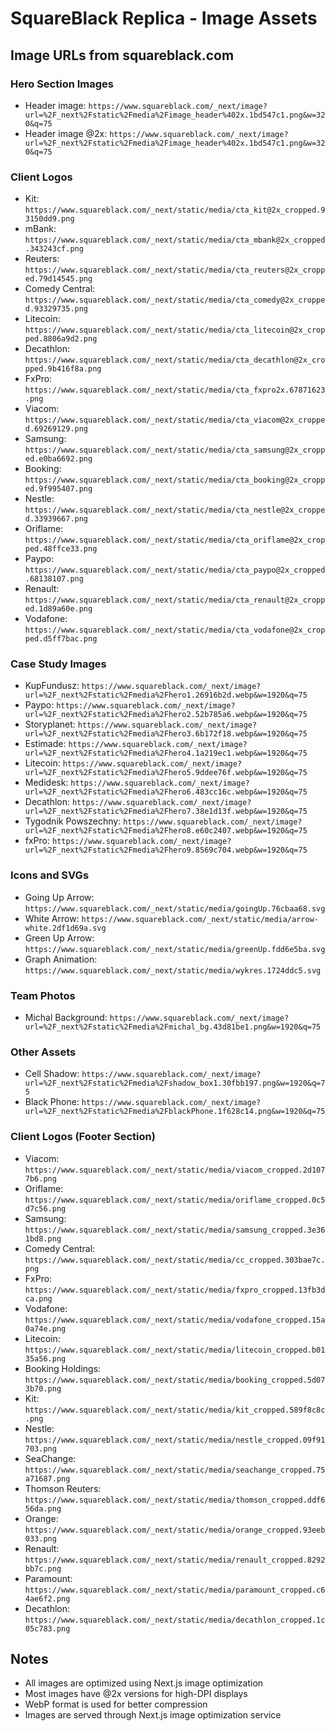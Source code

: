 # SquareBlack Replica - Image Assets

## Image URLs from squareblack.com

### Hero Section Images
- Header image: `https://www.squareblack.com/_next/image?url=%2F_next%2Fstatic%2Fmedia%2Fimage_header%402x.1bd547c1.png&w=320&q=75`
- Header image @2x: `https://www.squareblack.com/_next/image?url=%2F_next%2Fstatic%2Fmedia%2Fimage_header%402x.1bd547c1.png&w=320&q=75`

### Client Logos
- Kit: `https://www.squareblack.com/_next/static/media/cta_kit@2x_cropped.93150dd9.png`
- mBank: `https://www.squareblack.com/_next/static/media/cta_mbank@2x_cropped.343243cf.png`
- Reuters: `https://www.squareblack.com/_next/static/media/cta_reuters@2x_cropped.79d14545.png`
- Comedy Central: `https://www.squareblack.com/_next/static/media/cta_comedy@2x_cropped.93329735.png`
- Litecoin: `https://www.squareblack.com/_next/static/media/cta_litecoin@2x_cropped.8806a9d2.png`
- Decathlon: `https://www.squareblack.com/_next/static/media/cta_decathlon@2x_cropped.9b416f8a.png`
- FxPro: `https://www.squareblack.com/_next/static/media/cta_fxpro2x.67871623.png`
- Viacom: `https://www.squareblack.com/_next/static/media/cta_viacom@2x_cropped.69269129.png`
- Samsung: `https://www.squareblack.com/_next/static/media/cta_samsung@2x_cropped.e0ba6692.png`
- Booking: `https://www.squareblack.com/_next/static/media/cta_booking@2x_cropped.9f995407.png`
- Nestle: `https://www.squareblack.com/_next/static/media/cta_nestle@2x_cropped.33939667.png`
- Oriflame: `https://www.squareblack.com/_next/static/media/cta_oriflame@2x_cropped.48ffce33.png`
- Paypo: `https://www.squareblack.com/_next/static/media/cta_paypo@2x_cropped.68138107.png`
- Renault: `https://www.squareblack.com/_next/static/media/cta_renault@2x_cropped.1d89a60e.png`
- Vodafone: `https://www.squareblack.com/_next/static/media/cta_vodafone@2x_cropped.d5ff7bac.png`

### Case Study Images
- KupFundusz: `https://www.squareblack.com/_next/image?url=%2F_next%2Fstatic%2Fmedia%2Fhero1.26916b2d.webp&w=1920&q=75`
- Paypo: `https://www.squareblack.com/_next/image?url=%2F_next%2Fstatic%2Fmedia%2Fhero2.52b785a6.webp&w=1920&q=75`
- Storyplanet: `https://www.squareblack.com/_next/image?url=%2F_next%2Fstatic%2Fmedia%2Fhero3.6b172f18.webp&w=1920&q=75`
- Estimade: `https://www.squareblack.com/_next/image?url=%2F_next%2Fstatic%2Fmedia%2Fhero4.1a219ec1.webp&w=1920&q=75`
- Litecoin: `https://www.squareblack.com/_next/image?url=%2F_next%2Fstatic%2Fmedia%2Fhero5.9ddee76f.webp&w=1920&q=75`
- Medidesk: `https://www.squareblack.com/_next/image?url=%2F_next%2Fstatic%2Fmedia%2Fhero6.483cc16c.webp&w=1920&q=75`
- Decathlon: `https://www.squareblack.com/_next/image?url=%2F_next%2Fstatic%2Fmedia%2Fhero7.38e1d13f.webp&w=1920&q=75`
- Tygodnik Powszechny: `https://www.squareblack.com/_next/image?url=%2F_next%2Fstatic%2Fmedia%2Fhero8.e60c2407.webp&w=1920&q=75`
- fxPro: `https://www.squareblack.com/_next/image?url=%2F_next%2Fstatic%2Fmedia%2Fhero9.8569c704.webp&w=1920&q=75`

### Icons and SVGs
- Going Up Arrow: `https://www.squareblack.com/_next/static/media/goingUp.76cbaa68.svg`
- White Arrow: `https://www.squareblack.com/_next/static/media/arrow-white.2df1d69a.svg`
- Green Up Arrow: `https://www.squareblack.com/_next/static/media/greenUp.fdd6e5ba.svg`
- Graph Animation: `https://www.squareblack.com/_next/static/media/wykres.1724ddc5.svg`

### Team Photos
- Michal Background: `https://www.squareblack.com/_next/image?url=%2F_next%2Fstatic%2Fmedia%2Fmichal_bg.43d81be1.png&w=1920&q=75`

### Other Assets
- Cell Shadow: `https://www.squareblack.com/_next/image?url=%2F_next%2Fstatic%2Fmedia%2Fshadow_box1.30fbb197.png&w=1920&q=75`
- Black Phone: `https://www.squareblack.com/_next/image?url=%2F_next%2Fstatic%2Fmedia%2FblackPhone.1f628c14.png&w=1920&q=75`

### Client Logos (Footer Section)
- Viacom: `https://www.squareblack.com/_next/static/media/viacom_cropped.2d1077b6.png`
- Oriflame: `https://www.squareblack.com/_next/static/media/oriflame_cropped.0c5d7c56.png`
- Samsung: `https://www.squareblack.com/_next/static/media/samsung_cropped.3e361bd8.png`
- Comedy Central: `https://www.squareblack.com/_next/static/media/cc_cropped.303bae7c.png`
- FxPro: `https://www.squareblack.com/_next/static/media/fxpro_cropped.13fb3dca.png`
- Vodafone: `https://www.squareblack.com/_next/static/media/vodafone_cropped.15a0a74e.png`
- Litecoin: `https://www.squareblack.com/_next/static/media/litecoin_cropped.b0135a56.png`
- Booking Holdings: `https://www.squareblack.com/_next/static/media/booking_cropped.5d073b70.png`
- Kit: `https://www.squareblack.com/_next/static/media/kit_cropped.589f8c8c.png`
- Nestle: `https://www.squareblack.com/_next/static/media/nestle_cropped.09f91703.png`
- SeaChange: `https://www.squareblack.com/_next/static/media/seachange_cropped.75a71687.png`
- Thomson Reuters: `https://www.squareblack.com/_next/static/media/thomson_cropped.ddf656da.png`
- Orange: `https://www.squareblack.com/_next/static/media/orange_cropped.93eeb033.png`
- Renault: `https://www.squareblack.com/_next/static/media/renault_cropped.8292bb7c.png`
- Paramount: `https://www.squareblack.com/_next/static/media/paramount_cropped.c64ae6f2.png`
- Decathlon: `https://www.squareblack.com/_next/static/media/decathlon_cropped.1c05c783.png`

## Notes
- All images are optimized using Next.js image optimization
- Most images have @2x versions for high-DPI displays
- WebP format is used for better compression
- Images are served through Next.js image optimization service